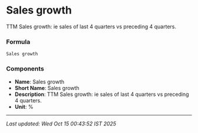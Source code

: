 # Sales growth
TTM Sales growth: ie sales of last 4 quarters vs preceding 4 quarters.

### Formula
```text
Sales growth
```


### Components
- **Name**: Sales growth
- **Short Name**: Sales growth
- **Description**: TTM Sales growth: ie sales of last 4 quarters vs preceding 4 quarters.
- **Unit**: %

---
*Last updated: Wed Oct 15 00:43:52 IST 2025*
